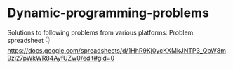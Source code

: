 # Dynamic-programming-problems
Solutions to following problems from various platforms:
Problem spreadsheet 👇
https://docs.google.com/spreadsheets/d/1HhR9Kj0ycKXMkJNTP3_QbW8m9zi27pWkWR84AyfUZw0/edit#gid=0
